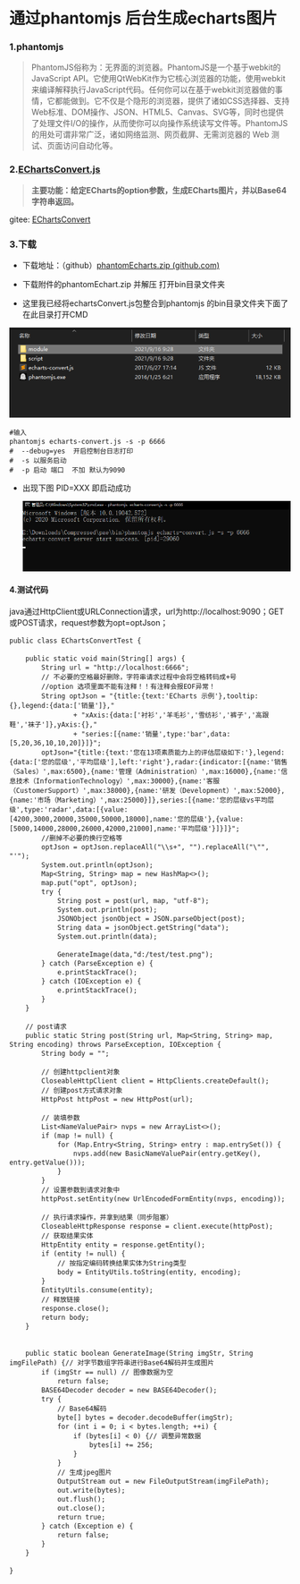 # 通过phantomjs 后台生成echarts图片

### 1.phantomjs

> PhantomJS俗称为：无界面的浏览器。PhantomJS是一个基于webkit的JavaScript API。它使用QtWebKit作为它核心浏览器的功能，使用webkit来编译解释执行JavaScript代码。任何你可以在基于webkit浏览器做的事情，它都能做到。它不仅是个隐形的浏览器，提供了诸如CSS选择器、支持Web标准、DOM操作、JSON、HTML5、Canvas、SVG等，同时也提供了处理文件I/O的操作，从而使你可以向操作系统读写文件等。PhantomJS的用处可谓非常广泛，诸如网络监测、网页截屏、无需浏览器的 Web 测试、页面访问自动化等。

### 2.**[EChartsConvert.js](https://gitee.com/saintlee/echartsconvert)**

> **主要功能：给定ECharts的option参数，生成ECharts图片，并以Base64字符串返回。**

gitee:  [EChartsConvert](https://gitee.com/saintlee/echartsconvert)

### 3.下载
- 下载地址：（github）[phantomEcharts.zip (github.com)](https://github.com/CryanNing/MyStudy/blob/main/pdfreport/tool/phantomEcharts.zip)
- 下载附件的phantomEchart.zip 并解压 打开bin目录文件夹

- 这里我已经将echartsConvert.js包整合到phantomjs 的bin目录文件夹下面了 在此目录打开CMD

![image-20210917094808910](README.assets/image-20210917094808910.png)

```shell
#输入
phantomjs echarts-convert.js -s -p 6666
#  --debug=yes  开启控制台日志打印
#  -s 以服务启动
#  -p 启动 端口  不加 默认为9090
```

- 出现下图 PID=XXX 即启动成功

  ![image-20210917095730622](README.assets/image-20210917095730622.png)

#### 4.测试代码

java通过HttpClient或URLConnection请求，url为http://localhost:9090；GET或POST请求，request参数为opt=optJson；

```
public class EChartsConvertTest {

    public static void main(String[] args) {
        String url = "http://localhost:6666";
        // 不必要的空格最好删除，字符串请求过程中会将空格转码成+号
        //option 选项里面不能有注释！！有注释会报EOF异常！
        String optJson = "{title:{text:'ECharts 示例'},tooltip:{},legend:{data:['销量']},"
                + "xAxis:{data:['衬衫','羊毛衫','雪纺衫','裤子','高跟鞋','袜子']},yAxis:{},"
                + "series:[{name:'销量',type:'bar',data:[5,20,36,10,10,20]}]}";
        optJson="{title:{text:'您在13项素质能力上的评估层级如下:'},legend:{data:['您的层级','平均层级'],left:'right'},radar:{indicator:[{name:'销售（Sales）',max:6500},{name:'管理（Administration）',max:16000},{name:'信息技术（InformationTechnology）',max:30000},{name:'客服（CustomerSupport）',max:38000},{name:'研发（Development）',max:52000},{name:'市场（Marketing）',max:25000}]},series:[{name:'您的层级vs平均层级',type:'radar',data:[{value:[4200,3000,20000,35000,50000,18000],name:'您的层级'},{value:[5000,14000,28000,26000,42000,21000],name:'平均层级'}]}]}";
		//删掉不必要的换行空格等
        optJson = optJson.replaceAll("\\s+", "").replaceAll("\"", "'");
        System.out.println(optJson);
        Map<String, String> map = new HashMap<>();
        map.put("opt", optJson);
        try {
            String post = post(url, map, "utf-8");
            System.out.println(post);
            JSONObject jsonObject = JSON.parseObject(post);
            String data = jsonObject.getString("data");
            System.out.println(data);
     
            GenerateImage(data,"d:/test/test.png");
        } catch (ParseException e) {
            e.printStackTrace();
        } catch (IOException e) {
            e.printStackTrace();
        }
    }

    // post请求
    public static String post(String url, Map<String, String> map, String encoding) throws ParseException, IOException {
        String body = "";

        // 创建httpclient对象
        CloseableHttpClient client = HttpClients.createDefault();
        // 创建post方式请求对象
        HttpPost httpPost = new HttpPost(url);

        // 装填参数
        List<NameValuePair> nvps = new ArrayList<>();
        if (map != null) {
            for (Map.Entry<String, String> entry : map.entrySet()) {
                nvps.add(new BasicNameValuePair(entry.getKey(), entry.getValue()));
            }
        }
        // 设置参数到请求对象中
        httpPost.setEntity(new UrlEncodedFormEntity(nvps, encoding));

        // 执行请求操作，并拿到结果（同步阻塞）
        CloseableHttpResponse response = client.execute(httpPost);
        // 获取结果实体
        HttpEntity entity = response.getEntity();
        if (entity != null) {
            // 按指定编码转换结果实体为String类型
            body = EntityUtils.toString(entity, encoding);
        }
        EntityUtils.consume(entity);
        // 释放链接
        response.close();
        return body;
    }


    public static boolean GenerateImage(String imgStr, String imgFilePath) {// 对字节数组字符串进行Base64解码并生成图片
        if (imgStr == null) // 图像数据为空
            return false;
        BASE64Decoder decoder = new BASE64Decoder();
        try {
            // Base64解码
            byte[] bytes = decoder.decodeBuffer(imgStr);
            for (int i = 0; i < bytes.length; ++i) {
                if (bytes[i] < 0) {// 调整异常数据
                    bytes[i] += 256;
                }
            }
            // 生成jpeg图片
            OutputStream out = new FileOutputStream(imgFilePath);
            out.write(bytes);
            out.flush();
            out.close();
            return true;
        } catch (Exception e) {
            return false;
        }
    }

}
```

